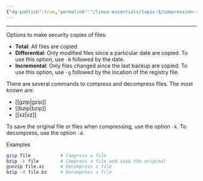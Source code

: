```yaml
---
{"dg-publish":true,"permalink":"/linux-essentials/topic-3/compression-tools/"}
---
```


---
Options to make security copies of files:

- **Total**: All files are copied
- **Differential**: Only modified files since a particular date are copied. To use this option, use `-N` followed by the date.
- **Incremental**: Only files changed since the last backup are copied. To use this option, use `-g` followed by the location of the registry file.

There are several commands to compress and decompress files. The most known are:
- [[gzip\|gzip]]
- [[bzip\|bzip]]
- [[xz\|xz]]

To save the original file or files when compressing, use the option `-k`. 
To decompress, use the option `-d`.

Examples
```bash
gzip file           # Compress a file
bzip -k file        # Compress a file and save the original 
gunzip file.xz      # Decompress a file 
bzip -d file.bz     # Decompress a file
```

